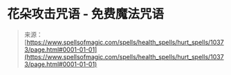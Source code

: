 <!--yml

category: 未分类

date: 2024-06-12 18:46:57

-->

# 花朵攻击咒语 - 免费魔法咒语

> 来源：[https://www.spellsofmagic.com/spells/health_spells/hurt_spells/10373/page.html#0001-01-01](https://www.spellsofmagic.com/spells/health_spells/hurt_spells/10373/page.html#0001-01-01)
